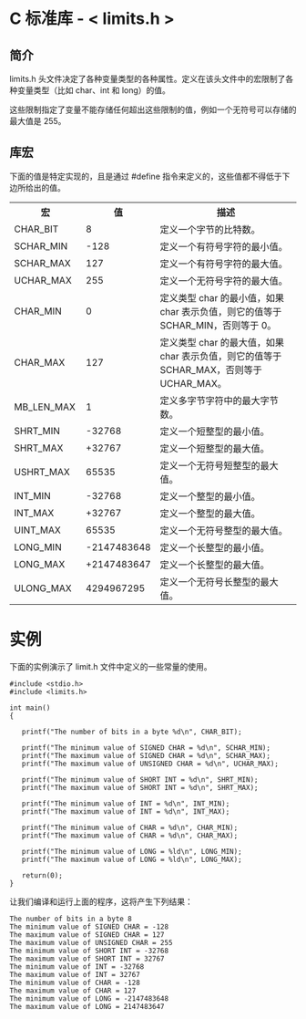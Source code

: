 # C 标准库 - < limits.h >

## 简介
limits.h 头文件决定了各种变量类型的各种属性。定义在该头文件中的宏限制了各种变量类型（比如 char、int 和 long）的值。

这些限制指定了变量不能存储任何超出这些限制的值，例如一个无符号可以存储的最大值是 255。

## 库宏
下面的值是特定实现的，且是通过 #define 指令来定义的，这些值都不得低于下边所给出的值。

</p> <table > <tr><th style="width:25%">宏</th><th style="width:25%">值</th><th>描述</th></tr> <tr><td>CHAR_BIT </td><td>8</td><td>定义一个字节的比特数。</td></tr> <tr><td>SCHAR_MIN</td><td>-128</td><td>定义一个有符号字符的最小值。</td></tr> <tr><td>SCHAR_MAX</td><td>127</td><td>定义一个有符号字符的最大值。</td></tr> <tr><td>UCHAR_MAX </td><td>255</td><td>定义一个无符号字符的最大值。</td></tr> <tr><td>CHAR_MIN</td><td>0</td><td>定义类型 char 的最小值，如果 char 表示负值，则它的值等于 SCHAR_MIN，否则等于 0。</td></tr> <tr><td>CHAR_MAX</td><td>127</td><td>定义类型 char 的最大值，如果 char 表示负值，则它的值等于 SCHAR_MAX，否则等于 UCHAR_MAX。</td></tr> <tr><td>MB_LEN_MAX </td><td>1</td><td>定义多字节字符中的最大字节数。</td></tr> <tr><td>SHRT_MIN</td><td>-32768</td><td>定义一个短整型的最小值。</td></tr> <tr><td>SHRT_MAX </td><td>+32767</td><td>定义一个短整型的最大值。</td></tr> <tr><td>USHRT_MAX </td><td>65535</td><td>定义一个无符号短整型的最大值。</td></tr> <tr><td>INT_MIN </td><td>-32768</td><td>定义一个整型的最小值。</td></tr> <tr><td>INT_MAX </td><td>+32767</td><td>定义一个整型的最大值。</td></tr> <tr><td>UINT_MAX</td><td>65535</td><td>定义一个无符号整型的最大值。</td></tr> <tr><td>LONG_MIN </td><td>-2147483648</td><td>定义一个长整型的最小值。</td></tr> <tr><td>LONG_MAX </td><td>+2147483647</td><td>定义一个长整型的最大值。</td></tr> <tr><td>ULONG_MAX </td><td>4294967295</td><td>定义一个无符号长整型的最大值。</td></tr> </table> 

# 实例
下面的实例演示了 limit.h 文件中定义的一些常量的使用。

```
#include <stdio.h>
#include <limits.h>

int main()
{

   printf("The number of bits in a byte %d\n", CHAR_BIT);

   printf("The minimum value of SIGNED CHAR = %d\n", SCHAR_MIN);
   printf("The maximum value of SIGNED CHAR = %d\n", SCHAR_MAX);
   printf("The maximum value of UNSIGNED CHAR = %d\n", UCHAR_MAX);

   printf("The minimum value of SHORT INT = %d\n", SHRT_MIN);
   printf("The maximum value of SHORT INT = %d\n", SHRT_MAX); 

   printf("The minimum value of INT = %d\n", INT_MIN);
   printf("The maximum value of INT = %d\n", INT_MAX);

   printf("The minimum value of CHAR = %d\n", CHAR_MIN);
   printf("The maximum value of CHAR = %d\n", CHAR_MAX);

   printf("The minimum value of LONG = %ld\n", LONG_MIN);
   printf("The maximum value of LONG = %ld\n", LONG_MAX);
  
   return(0);
}
```

让我们编译和运行上面的程序，这将产生下列结果：

```
The number of bits in a byte 8
The minimum value of SIGNED CHAR = -128
The maximum value of SIGNED CHAR = 127
The maximum value of UNSIGNED CHAR = 255
The minimum value of SHORT INT = -32768
The maximum value of SHORT INT = 32767
The minimum value of INT = -32768
The maximum value of INT = 32767
The minimum value of CHAR = -128
The maximum value of CHAR = 127
The minimum value of LONG = -2147483648
The maximum value of LONG = 2147483647
```